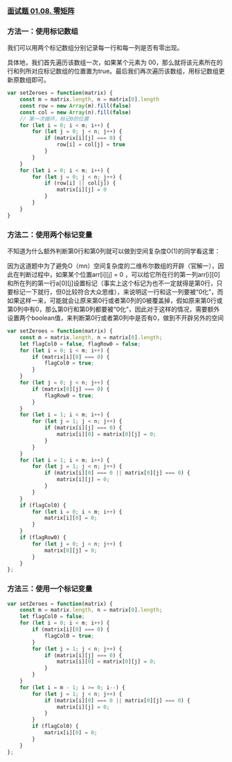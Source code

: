 ### [面试题 01.08. 零矩阵](https://leetcode-cn.com/problems/zero-matrix-lcci/)

### 方法一：使用标记数组

我们可以用两个标记数组分别记录每一行和每一列是否有零出现。

具体地，我们首先遍历该数组一次，如果某个元素为 00，那么就将该元素所在的行和列所对应标记数组的位置置为true。最后我们再次遍历该数组，用标记数组更新原数组即可。

```js
var setZeroes = function(matrix) {
    const m = matrix.length, n = matrix[0].length
    const row = new Array(m).fill(false)
    const col = new Array(n).fill(false)
    // 第一次循环，标记0的位置
    for (let i = 0; i < m; i++) {
        for (let j = 0; j < n; j++) {
            if (matrix[i][j] === 0) {
                row[i] = col[j] = true
            }
        }
    }
    for (let i = 0; i < m; i++) {
        for (let j = 0; j < n; j++) {
            if (row[i] || col[j]) {
                matrix[i][j] = 0
            }
        }
    }
}
```

### 方法二：使用两个标记变量

不知道为什么额外判断第0行和第0列就可以做到空间复杂度O(1)的同学看这里： 

因为这道题中为了避免O（mn）空间复杂度的二维布尔数组的开辟（官解一），因此在判断过程中，如果某个位置arr[i][j] = 0 ，可以给它所在行的第一列arr[i][0]和所在列的第一行a[0][j]设置标记（事实上这个标记为也不一定就得是第0行，只要标记一下就行，但0比较符合大众思维），来说明这一行和这一列要被“0化”，而如果这样一来，可能就会让原来第0行或者第0列的0被覆盖掉，假如原来第0行或第0列中有0，那么第0行和第0列都要被“0化”，因此对于这样的情况，需要额外设置两个boolean值，来判断第0行或者第0列中是否有0，做到不开辟另外的空间 

```js
var setZeroes = function(matrix) {
    const m = matrix.length, n = matrix[0].length;
    let flagCol0 = false, flagRow0 = false;
    for (let i = 0; i < m; i++) {
        if (matrix[i][0] === 0) {
            flagCol0 = true;
        }
    }
    for (let j = 0; j < n; j++) {
        if (matrix[0][j] === 0) {
            flagRow0 = true;
        }
    }
    for (let i = 1; i < m; i++) {
        for (let j = 1; j < n; j++) {
            if (matrix[i][j] === 0) {
                matrix[i][0] = matrix[0][j] = 0;
            }
        }
    }
    for (let i = 1; i < m; i++) {
        for (let j = 1; j < n; j++) {
            if (matrix[i][0] === 0 || matrix[0][j] === 0) {
                matrix[i][j] = 0;
            }
        }
    }
    if (flagCol0) {
        for (let i = 0; i < m; i++) {
            matrix[i][0] = 0;
        }
    }
    if (flagRow0) {
        for (let j = 0; j < n; j++) {
            matrix[0][j] = 0;
        }
    }
};
```

### 方法三：使用一个标记变量

```js
var setZeroes = function(matrix) {
    const m = matrix.length, n = matrix[0].length;
    let flagCol0 = false;
    for (let i = 0; i < m; i++) {
        if (matrix[i][0] === 0) {
            flagCol0 = true;
        }
        for (let j = 1; j < n; j++) {
            if (matrix[i][j] === 0) {
                matrix[i][0] = matrix[0][j] = 0;
            }
        }
    }
    for (let i = m - 1; i >= 0; i--) {
        for (let j = 1; j < n; j++) {
            if (matrix[i][0] === 0 || matrix[0][j] === 0) {
                matrix[i][j] = 0;
            }
        }
        if (flagCol0) {
            matrix[i][0] = 0;
        }
    }
};
```

